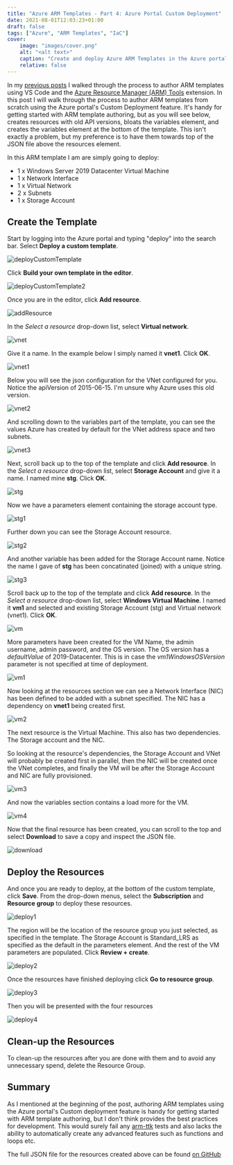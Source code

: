 ```yaml
---
title: "Azure ARM Templates - Part 4: Azure Portal Custom Deployment"
date: 2021-08-01T12:03:23+01:00
draft: false
tags: ["Azure", "ARM Templates", "IaC"]
cover:
    image: "images/cover.png"
    alt: "<alt text>"
    caption: "Create and deploy Azure ARM Templates in the Azure portal"
    relative: false
---
```


In my [previous posts](https://markkerry.github.io/posts/azure-arm-templates-part-1-development/) I walked through the process to author ARM templates using VS Code and the [Azure Resource Manager (ARM) Tools](https://marketplace.visualstudio.com/items?itemName=msazurermtools.azurerm-vscode-tools) extension. In this post I will walk through the process to author ARM templates from scratch using the Azure portal's Custom Deployment feature. It's handy for getting started with ARM template authoring, but as you will see below, creates resources with old API versions, bloats the variables element, and creates the variables element at the bottom of the template. This isn't exactly a problem, but my preference is to have them towards top of the JSON file above the resources element.

In this ARM template I am are simply going to deploy:

* 1 x Windows Server 2019 Datacenter Virtual Machine
* 1 x Network Interface
* 1 x Virtual Network
* 2 x Subnets
* 1 x Storage Account

## Create the Template

Start by logging into the Azure portal and typing "deploy" into the search bar. Select __Deploy a custom template__.

![deployCustomTemplate](images/deployCustomTemplate.png)

Click __Build your own template in the editor__.

![deployCustomTemplate2](images/deployCustomTemplate2.png)

Once you are in the editor, click __Add resource__.

![addResource](images/addResource.png)

In the _Select a resource_ drop-down list, select __Virtual network__.

![vnet](images/vnet.png)

Give it a name. In the example below I simply named it __vnet1__. Click __OK__.

![vnet1](images/vnet1.png)

Below you will see the json configuration for the VNet configured for you. Notice the apiVersion of 2015-06-15. I'm unsure why Azure uses this old version.

![vnet2](images/vnet2.png)

And scrolling down to the variables part of the template, you can see the values Azure has created by default for the VNet address space and two subnets.

![vnet3](images/vnet3.png)

Next, scroll back up to the top of the template and click __Add resource__. In the _Select a resource_ drop-down list, select __Storage Account__ and give it a name. I named mine __stg__. Click __OK__.

![stg](images/stg.png)

Now we have a parameters element containing the storage account type.

![stg1](images/stg1.png)

Further down you can see the Storage Account resource.

![stg2](images/stg2.png)

And another variable has been added for the Storage Account name. Notice the name I gave of __stg__ has been concatinated (joined) with a unique string.

![stg3](images/stg3.png)

Scroll back up to the top of the template and click __Add resource__. In the _Select a resource_ drop-down list, select __Windows Virtual Machine__. I named it __vm1__ and selected and existing Storage Account (stg) and Virtual network (vnet1). Click __OK__.

![vm](images/vm.png)

More parameters have been created for the VM Name, the admin username, admin password, and the OS version. The OS version has a _defaultValue_ of 2019-Datacenter. This is in case the _vm1WindowsOSVersion_ parameter is not specified at time of deployment.

![vm1](images/vm1params.png)

Now looking at the resources section we can see a Network Interface (NIC) has been defined to be added with a subnet specified. The NIC has a dependency on __vnet1__ being created first.

![vm2](images/vm2nic.png)

The next resource is the Virtual Machine. This also has two dependencies. The Storage account and the NIC.

So looking at the resource's dependencies, the Storage Account and VNet will probably be created first in parallel, then the NIC will be created once the VNet completes, and finally the VM will be after the Storage Account and NIC are fully provisioned.

![vm3](images/vm3.png)

And now the variables section contains a load more for the VM. 

![vm4](images/vm4vars.png)

Now that the final resource has been created, you can scroll to the top and select __Download__ to save a copy and inspect the JSON file.

![download](images/download.png)

## Deploy the Resources

And once you are ready to deploy, at the bottom of the custom template, click __Save__. From the drop-down menus, select the __Subscription__ and __Resource group__ to deploy these resources.

![deploy1](images/deploy1.png)

The region will be the location of the resource group you just selected, as specified in the template. The Storage Account is Standard_LRS as specified as the default in the parameters element. And the rest of the VM parameters are populated. Click __Review + create__.

![deploy2](images/deploy2.png)

Once the resources have finished deploying click __Go to resource group__.

![deploy3](images/deploy3.png)

Then you will be presented with the four resources

![deploy4](images/deploy4.png)

## Clean-up the Resources

To clean-up the resources after you are done with them and to avoid any unnecessary spend, delete the Resource Group.

## Summary

As I mentioned at the beginning of the post, authoring ARM templates using the Azure portal's Custom deployment feature is handy for getting started with ARM template authoring, but I don't think provides the best practices for development. This would surely fail any [arm-ttk](https://markkerry.github.io/posts/azure-arm-templates-part-2-testing/#azure-resource-manager-template-toolkit) tests and also lacks the ability to automatically create any advanced features such as functions and loops etc.

The full JSON file for the resources created above can be found [on GitHub](https://github.com/markkerry/arm-templates/blob/main/AzureTemplateEditor.json)
